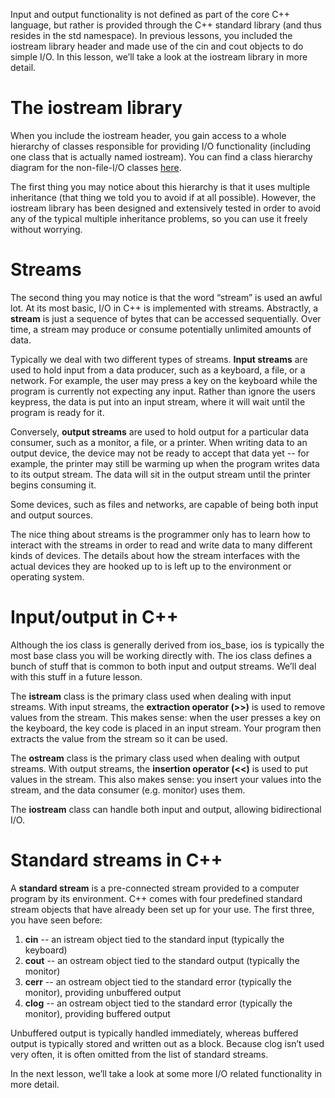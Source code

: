 Input and output functionality is not defined as part of the core C++ language, but rather is provided through the C++ standard library (and thus resides in the std namespace). In previous lessons, you included the iostream library header and made use of the cin and cout objects to do simple I/O. In this lesson, we’ll take a look at the iostream library in more detail.

# **The iostream library**

When you include the iostream header, you gain access to a whole hierarchy of classes responsible for providing I/O functionality (including one class that is actually named iostream). You can find a class hierarchy diagram for the non-file-I/O classes [here](https://en.cppreference.com/w/cpp/io).

The first thing you may notice about this hierarchy is that it uses multiple inheritance (that thing we told you to avoid if at all possible). However, the iostream library has been designed and extensively tested in order to avoid any of the typical multiple inheritance problems, so you can use it freely without worrying.

# **Streams**

The second thing you may notice is that the word “stream” is used an awful lot. At its most basic, I/O in C++ is implemented with streams. Abstractly, a **stream** is just a sequence of bytes that can be accessed sequentially. Over time, a stream may produce or consume potentially unlimited amounts of data.

Typically we deal with two different types of streams. **Input streams** are used to hold input from a data producer, such as a keyboard, a file, or a network. For example, the user may press a key on the keyboard while the program is currently not expecting any input. Rather than ignore the users keypress, the data is put into an input stream, where it will wait until the program is ready for it.

Conversely, **output streams** are used to hold output for a particular data consumer, such as a monitor, a file, or a printer. When writing data to an output device, the device may not be ready to accept that data yet -- for example, the printer may still be warming up when the program writes data to its output stream. The data will sit in the output stream until the printer begins consuming it.

Some devices, such as files and networks, are capable of being both input and output sources.

The nice thing about streams is the programmer only has to learn how to interact with the streams in order to read and write data to many different kinds of devices. The details about how the stream interfaces with the actual devices they are hooked up to is left up to the environment or operating system.

# **Input/output in C++**

Although the ios class is generally derived from ios_base, ios is typically the most base class you will be working directly with. The ios class defines a bunch of stuff that is common to both input and output streams. We’ll deal with this stuff in a future lesson.

The **istream** class is the primary class used when dealing with input streams. With input streams, the **extraction operator (>>)** is used to remove values from the stream. This makes sense: when the user presses a key on the keyboard, the key code is placed in an input stream. Your program then extracts the value from the stream so it can be used.

The **ostream** class is the primary class used when dealing with output streams. With output streams, the **insertion operator (<<)** is used to put values in the stream. This also makes sense: you insert your values into the stream, and the data consumer (e.g. monitor) uses them.

The **iostream** class can handle both input and output, allowing bidirectional I/O.

# **Standard streams in C++**

A **standard stream** is a pre-connected stream provided to a computer program by its environment. C++ comes with four predefined standard stream objects that have already been set up for your use. The first three, you have seen before:

1. **cin** -- an istream object tied to the standard input (typically the keyboard)
2. **cout** -- an ostream object tied to the standard output (typically the monitor)
3. **cerr** -- an ostream object tied to the standard error (typically the monitor), providing unbuffered output
4. **clog** -- an ostream object tied to the standard error (typically the monitor), providing buffered output

Unbuffered output is typically handled immediately, whereas buffered output is typically stored and written out as a block. Because clog isn’t used very often, it is often omitted from the list of standard streams.

In the next lesson, we’ll take a look at some more I/O related functionality in more detail.